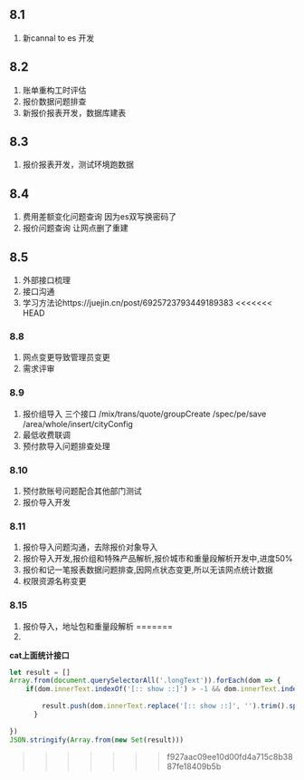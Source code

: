 
## 8.1
1. 新cannal to es 开发
## 8.2
1. 账单重构工时评估
2. 报价数据问题排查
3. 新报价报表开发，数据库建表
## 8.3
1. 报价报表开发，测试环境跑数据
## 8.4
1. 费用差额变化问题查询 因为es双写换密码了
2. 报价问题查询 让网点删了重建
## 8.5
1. 外部接口梳理
2. 接口沟通
3. 学习方法论https://juejin.cn/post/6925723793449189383
<<<<<<< HEAD
### 8.8
1. 网点变更导致管理员变更
2. 需求评审
### 8.9
1. 报价组导入
   三个接口 /mix/trans/quote/groupCreate /spec/pe/save /area/whole/insert/cityConfig
2. 最低收费联调
3. 预付款导入问题排查处理
### 8.10
1. 预付款账号问题配合其他部门测试
2. 报价导入开发
### 8.11
1. 报价导入问题沟通，去除报价对象导入
2. 报价导入开发,报价组和特殊产品解析,报价城市和重量段解析开发中,进度50%
3. 报价和记一笔报表数据问题排查,因网点状态变更,所以无该网点统计数据
4. 权限资源名称变更
### 8.15
1. 报价导入，地址包和重量段解析
=======
4. 

**cat上面统计接口**

```js
let result = []
Array.from(document.querySelectorAll('.longText')).forEach(dom => {
    if(dom.innerText.indexOf('[:: show ::]') > -1 && dom.innerText.indexOf('http') > -1){
        
        result.push(dom.innerText.replace('[:: show ::]', '').trim().split('?')[0])
      }
    
})
JSON.stringify(Array.from(new Set(result)))
```

>>>>>>> f927aac09ee10d00fd4a715c8b3887fe18409b5b
